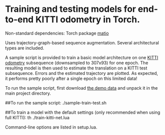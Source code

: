 # Training and testing models for end-to-end KITTI odometry in Torch.

Non-standard dependencies:
Torch package [matio](https://github.com/soumith/matio-ffi.torch)

Uses trajectory-graph-based sequence augmentation. Several architectural types are included.

A sample script is provided to train a basic model architecture on one [KITTI odometry](http://www.cvlibs.net/datasets/kitti/eval_odometry.php) subsequence (downsampled to 307x93) for one epoch. The resulting model is then used to estimate the translation on a KITTI test subsequence. Errors and the estimated trajectory are plotted. As expected, it performs pretty poorly after a single epoch on this limited data!

To run the sample script, first download [the demo data](https://upenn.box.com/s/d0r13d5l9t1wldehxsbng54xtez0vaci) and unpack it in the main project directory.

##To run the sample script:
./sample-train-test.sh

##To train a model with the default settings (only recommended when using full KITTI):
th ./train-kitti-net.lua

Command-line options are listed in setup.lua.

